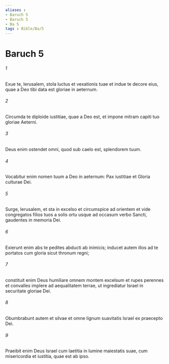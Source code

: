 ```yaml
---
aliases : 
- Baruch 5
- Baruch 5
- Ba 5
tags : Bible/Ba/5
---
```


# Baruch 5

###### 1
Exue te, Ierusalem, stola luctus et vexationis tuae et indue te decore eius, quae a Deo tibi data est gloriae in aeternum.
###### 2
Circumda te diploide iustitiae, quae a Deo est, et impone mitram capiti tuo gloriae Aeterni.
###### 3
Deus enim ostendet omni, quod sub caelo est, splendorem tuum.
###### 4
Vocabitur enim nomen tuum a Deo in aeternum: Pax iustitiae et Gloria culturae Dei.
###### 5
Surge, Ierusalem, et sta in excelso et circumspice ad orientem et vide congregatos filios tuos a solis ortu usque ad occasum verbo Sancti, gaudentes in memoria Dei.
###### 6
Exierunt enim abs te pedites abducti ab inimicis; inducet autem illos ad te portatos cum gloria sicut thronum regni;
###### 7
constituit enim Deus humiliare omnem montem excelsum et rupes perennes et convalles implere ad aequalitatem terrae, ut ingrediatur Israel in securitate gloriae Dei.
###### 8
Obumbrabunt autem et silvae et omne lignum suavitatis Israel ex praecepto Dei.
###### 9
Praeibit enim Deus Israel cum laetitia in lumine maiestatis suae, cum misericordia et iustitia, quae est ab ipso.
